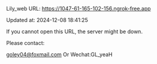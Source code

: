 Lily_web URL: https://1047-61-165-102-156.ngrok-free.app

Updated at: 2024-12-08 18:41:25

If you cannot open this URL, the server might be down.

Please contact: 

goley04@foxmail.com Or Wechat:GL_yeaH
